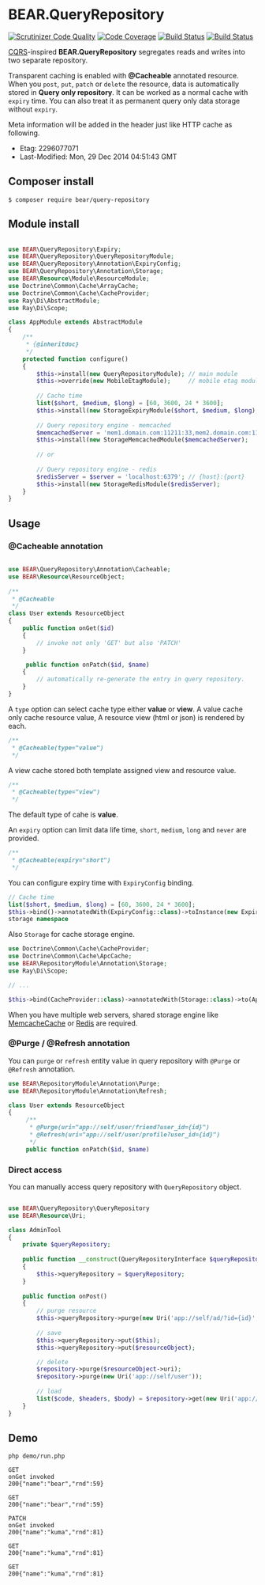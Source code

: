 # BEAR.QueryRepository
[![Scrutinizer Code Quality](https://scrutinizer-ci.com/g/bearsunday/BEAR.QueryRepository/badges/quality-score.png?b=1.x)](https://scrutinizer-ci.com/g/bearsunday/BEAR.QueryRepository/?branch=1.x)
[![Code Coverage](https://scrutinizer-ci.com/g/bearsunday/BEAR.QueryRepository/badges/coverage.png?b=1.x)](https://scrutinizer-ci.com/g/bearsunday/BEAR.QueryRepository/?branch=1.x)
[![Build Status](https://scrutinizer-ci.com/g/bearsunday/BEAR.QueryRepository/badges/build.png?b=1.x)](https://scrutinizer-ci.com/g/bearsunday/BEAR.QueryRepository/build-status/1.x)
[![Build Status](https://travis-ci.org/bearsunday/BEAR.QueryRepository.svg?branch=1.x)](https://travis-ci.org/bearsunday/BEAR.QueryRepository)

[CQRS](http://martinfowler.com/bliki/CQRS.html)-inspired **BEAR.QueryRepository** segregates reads and writes into two separate repository.

Transparent caching is enabled with **@Cacheable** annotated resource. When you `post`, `put`, `patch` or `delete` the resource, data is automatically stored in **Query only repository**. It can be worked as a normal cache with `expiry` time. You can also treat it as permanent query only data storage without `expiry`.

Meta information will be added in the header just like HTTP cache as following.

 * Etag: 2296077071
 * Last-Modified: Mon, 29 Dec 2014 04:51:43 GMT

## Composer install

    $ composer require bear/query-repository
 
## Module install

```php

use BEAR\QueryRepository\Expiry;
use BEAR\QueryRepository\QueryRepositoryModule;
use BEAR\QueryRepository\Annotation\ExpiryConfig;
use BEAR\QueryRepository\Annotation\Storage;
use BEAR\Resource\Module\ResourceModule;
use Doctrine\Common\Cache\ArrayCache;
use Doctrine\Common\Cache\CacheProvider;
use Ray\Di\AbstractModule;
use Ray\Di\Scope;

class AppModule extends AbstractModule
{
    /**
     * {@inheritdoc}
     */
    protected function configure()
    {
        $this->install(new QueryRepositoryModule); // main module
        $this->override(new MobileEtagModule);     // mobile etag module
        
        // Cache time
        list($short, $medium, $long) = [60, 3600, 24 * 3600];
        $this->install(new StorageExpiryModule($short, $medium, $long);
        
        // Query repository engine - memcached
        $memcachedServer = 'mem1.domain.com:11211:33,mem2.domain.com:11211:67'; // {host}:{port}:{weight},...
        $this->install(new StorageMemcachedModule($memcachedServer);
        
        // or 
        
        // Query repository engine - redis
        $redisServer = $server = 'localhost:6379'; // {host}:{port}
        $this->install(new StorageRedisModule($redisServer);        
    }
}


```
## Usage


### @Cacheable annotation

```php

use BEAR\QueryRepository\Annotation\Cacheable;
use BEAR\Resource\ResourceObject;
 
/**
 * @Cacheable
 */
class User extends ResourceObject
{
    public function onGet($id)
    {
        // invoke not only 'GET' but also 'PATCH'
    }

     public function onPatch($id, $name)
    {
        // automatically re-generate the entry in query repository.
    }
}
```
A `type` option can select cache type either **value** or **view**.  A value cache only cache resource value, A resource view (html or json) is rendered by each. 

```php
/**
 * @Cacheable(type="value")
 */
```

A view cache stored both template assigned view and resource value. 

```php
/**
 * @Cacheable(type="view")
 */
```
The default type of cahe is **value**.


An `expiry` option can limit data life time, `short`, `medium`, `long` and `never` are provided.

```php
/**
 * @Cacheable(expiry="short")
 */
```

You can configure expiry time with `ExpiryConfig` binding.
   
```php
// Cache time
list($short, $medium, $long) = [60, 3600, 24 * 3600];
$this->bind()->annotatedWith(ExpiryConfig::class)->toInstance(new Expiry($short, $medium, $long));
storage namespace
```
Also `Storage` for cache storage engine. 

```php
use Doctrine\Common\Cache\CacheProvider;
use Doctrine\Common\Cache\ApcCache;
use BEAR\RepositoryModule\Annotation\Storage;
use Ray\Di\Scope;

// ...

$this->bind(CacheProvider::class)->annotatedWith(Storage::class)->to(ApcCache::class)->in(Scope::SINGLETON);
```
When you have multiple web servers, shared storage engine like [MemcacheCache](http://doctrine-orm.readthedocs.org/en/latest/reference/caching.html#memcache) or [Redis](http://doctrine-orm.readthedocs.org/en/latest/reference/caching.html#redis) are required.

### @Purge / @Refresh annotation

You can `purge` or `refresh` entity value in query repository with `@Purge` or `@Refresh` annotation.

```php
use BEAR\RepositoryModule\Annotation\Purge;
use BEAR\RepositoryModule\Annotation\Refresh;

class User extends ResourceObject
{
     /**
      * @Purge(uri="app://self/user/friend?user_id={id}")
      * @Refresh(uri="app://self/user/profile?user_id={id}")
      */
     public function onPatch($id, $name)
```

### Direct access

You can manually access query repository with `QueryRepository` object.

```php

use BEAR\QueryRepository\QueryRepository
use BEAR\Resource\Uri;

class AdminTool
{
    private $queryRepository;
    
    public function __construct(QueryRepositoryInterface $queryRepository)
    {
        $this->queryRepository = $queryRepository;
    }
    
    public function onPost()
    {
        // purge resource
        $this->queryRepository->purge(new Uri('app://self/ad/?id={id}', ['id' => 1]));
        
        // save
        $this->queryRepository->put($this);
        $this->queryRepository->put($resourceObject);

        // delete
        $repository->purge($resourceObject->uri);
        $repository->purge(new Uri('app://self/user'));
        
        // load
        list($code, $headers, $body) = $repository->get(new Uri('app://self/user'));
    }
}
```

## Demo

```
php demo/run.php
    
GET
onGet invoked
200{"name":"bear","rnd":59}

GET
200{"name":"bear","rnd":59}

PATCH
onGet invoked
200{"name":"kuma","rnd":81}

GET
200{"name":"kuma","rnd":81}

GET
200{"name":"kuma","rnd":81}
```
